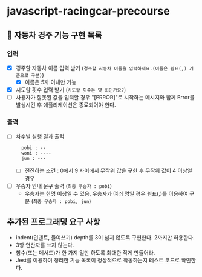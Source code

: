 # javascript-racingcar-precourse

## 🚗 자동차 경주 기능 구현 목록

### 입력

- [x] 경주할 자동차 이름 입력 받기 (`경주할 자동차 이름을 입력하세요.(이름은 쉼표(,) 기준으로 구분)`)
  - [x] 이름은 5자 이내만 가능
- [x] 시도할 횟수 입력 받기 (`시도할 횟수는 몇 회인가요?`)
- [ ] 사용자가 잘못된 값을 입력할 경우 "[ERROR]"로 시작하는 메시지와 함께 Error를 발생시킨 후 애플리케이션은 종료되어야 한다.

### 출력

- [ ] 차수별 실행 결과 출력
  ```
    pobi : --
    woni : ----
    jun : ---
  ```
  - [ ] 전진하는 조건 : 0에서 9 사이에서 무작위 값을 구한 후 무작위 값이 4 이상일 경우
- [ ] 우승자 안내 문구 출력 (`최종 우승자 : pobi`)
  - 우승자는 한명 이상일 수 있음, 우승자가 여러 명일 경우 쉼표(,)를 이용하여 구분 (`최종 우승자 : pobi, jun`)

## 추가된 프로그래밍 요구 사항

- indent(인덴트, 들여쓰기) depth를 3이 넘지 않도록 구현한다. 2까지만 허용한다.
- 3항 연산자를 쓰지 않는다.
- 함수(또는 메서드)가 한 가지 일만 하도록 최대한 작게 만들어라.
- Jest를 이용하여 정리한 기능 목록이 정상적으로 작동하는지 테스트 코드로 확인한다.
